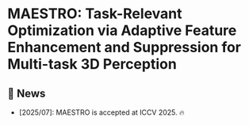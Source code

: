 # MAESTRO: Task-Relevant Optimization via Adaptive Feature Enhancement and Suppression for Multi-task 3D Perception




</div>


## 🔔 News
- [2025/07]: MAESTRO is accepted at ICCV 2025. 🔥
</br>

